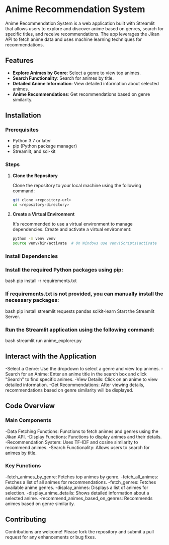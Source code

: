 # Anime Recommendation System

Anime Recommendation System is a web application built with Streamlit that allows users to explore and discover anime based on genres, search for specific titles, and receive recommendations. The app leverages the Jikan API to fetch anime data and uses machine learning techniques for recommendations.

## Features

- **Explore Animes by Genre**: Select a genre to view top animes.
- **Search Functionality**: Search for animes by title.
- **Detailed Anime Information**: View detailed information about selected animes.
- **Anime Recommendations**: Get recommendations based on genre similarity.

## Installation

### Prerequisites

- Python 3.7 or later
- pip (Python package manager)
- Streamlit, and sci-kit

### Steps

1. **Clone the Repository**

   Clone the repository to your local machine using the following command:

   ```bash
   git clone <repository-url>
   cd <repository-directory>
2. **Create a Virtual Environment**

   It's recommended to use a virtual environment to manage dependencies. Create and activate a virtual environment:

   ```bash
   python -m venv venv
   source venv/bin/activate  # On Windows use venv\Scripts\activate

### Install Dependencies

### Install the required Python packages using pip:

   bash
   pip install -r requirements.txt

### If requirements.txt is not provided, you can manually install the necessary packages:

   bash
   pip install streamlit requests pandas scikit-learn
   Start the Streamlit Server.

### Run the Streamlit application using the following command:

   bash
   streamlit run anime_explorer.py

## Interact with the Application

-Select a Genre: Use the dropdown to select a genre and view top animes.
-Search for an Anime: Enter an anime title in the search box and click "Search" to find specific animes.
-View Details: Click on an anime to view detailed information.
-Get Recommendations: After viewing details, recommendations based on genre similarity will be displayed.

## Code Overview

### Main Components
-Data Fetching Functions: Functions to fetch animes and genres using the Jikan API.
-Display Functions: Functions to display animes and their details.
-Recommendation System: Uses TF-IDF and cosine similarity to recommend animes.
-Search Functionality: Allows users to search for animes by title.

### Key Functions
-fetch_animes_by_genre: Fetches top animes by genre.
-fetch_all_animes: Fetches a list of all animes for recommendations.
-fetch_genres: Fetches available anime genres.
-display_animes: Displays a list of animes for selection.
-display_anime_details: Shows detailed information about a selected anime.
-recommend_animes_based_on_genres: Recommends animes based on genre similarity.

## Contributing
Contributions are welcome! Please fork the repository and submit a pull request for any enhancements or bug fixes.
